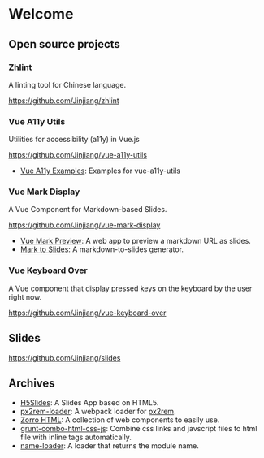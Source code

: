 # Welcome

## Open source projects

### Zhlint

A linting tool for Chinese language.

https://github.com/Jinjiang/zhlint

### Vue A11y Utils

Utilities for accessibility (a11y) in Vue.js

https://github.com/Jinjiang/vue-a11y-utils

- [Vue A11y Examples](https://github.com/Jinjiang/vue-a11y-examples): Examples for vue-a11y-utils

### Vue Mark Display

A Vue Component for Markdown-based Slides.

https://github.com/Jinjiang/vue-mark-display

- [Vue Mark Preview](https://github.com/Jinjiang/vue-mark-preview): A web app to preview a markdown URL as slides.
- [Mark to Slides](https://github.com/Jinjiang/mark2slides): A markdown-to-slides generator.

### Vue Keyboard Over

A Vue component that display pressed keys on the keyboard by the user right now.

https://github.com/Jinjiang/vue-keyboard-over

## Slides

https://github.com/Jinjiang/slides

## Archives

- [H5Slides](https://github.com/Jinjiang/h5slides): A Slides App based on HTML5.
- [px2rem-loader](https://github.com/Jinjiang/px2rem-loader): A webpack loader for [px2rem](https://github.com/songsiqi/px2rem).
- [Zorro HTML](https://github.com/zorro-html): A collection of web components to easily use.
- [grunt-combo-html-css-js](https://github.com/Jinjiang/grunt-combo-html-css-js): Combine css links and javscript files to html file with inline tags automatically.
- [name-loader](https://github.com/Jinjiang/name-loader): A loader that returns the module name.
